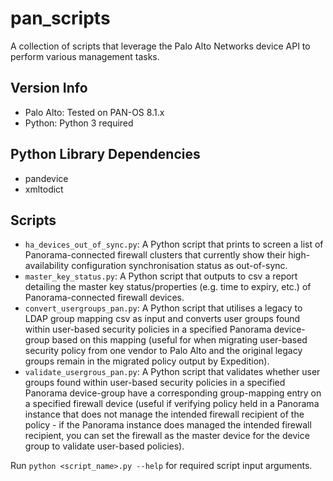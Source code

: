 # pan_scripts

A collection of scripts that leverage the Palo Alto Networks device API to perform various management tasks.

## Version Info

- Palo Alto: Tested on PAN-OS 8.1.x
- Python: Python 3 required

## Python Library Dependencies

- pandevice
- xmltodict

## Scripts

- `ha_devices_out_of_sync.py`: A Python script that prints to screen a list of Panorama-connected firewall clusters that currently show their high-availability configuration synchronisation status as out-of-sync.
- `master_key_status.py`: A Python script that outputs to csv a report detailing the master key status/properties (e.g. time to expiry, etc.) of Panorama-connected firewall devices.
- `convert_usergroups_pan.py`: A Python script that utilises a legacy to LDAP group mapping csv as input and converts user groups found within user-based security policies in a specified Panorama device-group based on this mapping (useful for when migrating user-based security policy from one vendor to Palo Alto and the original legacy groups remain in the migrated policy output by Expedition).
- `validate_usergrous_pan.py`: A Python script that validates whether user groups found within user-based security policies in a specified Panorama device-group have a corresponding group-mapping entry on a specified firewall device (useful if verifying policy held in a Panorama instance that does not manage the intended firewall recipient of the policy - if the Panorama instance does managed the intended firewall recipient, you can set the firewall as the master device for the device group to validate user-based policies).

Run `python <script_name>.py --help` for required script input arguments.
